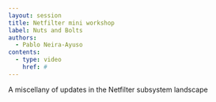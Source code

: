 ```yaml
---
layout: session
title: Netfilter mini workshop
label: Nuts and Bolts
authors:
  - Pablo Neira-Ayuso
contents:
  - type: video
    href: #
---
```


A miscellany of updates in the Netfilter subsystem landscape

